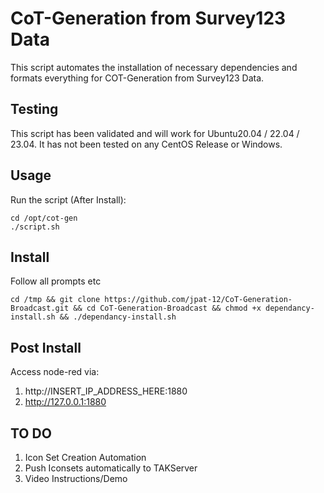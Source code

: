 # CoT-Generation from Survey123 Data ##

This script automates the installation of necessary dependencies and formats everything for COT-Generation from Survey123 Data.

## Testing ###
This script has been validated and will work for Ubuntu20.04 / 22.04 / 23.04.
It has not been tested on any CentOS Release or Windows.


## Usage ##

Run the script (After Install): 
```
cd /opt/cot-gen
./script.sh
```

## Install ##
Follow all prompts etc
```
cd /tmp && git clone https://github.com/jpat-12/CoT-Generation-Broadcast.git && cd CoT-Generation-Broadcast && chmod +x dependancy-install.sh && ./dependancy-install.sh
```
## Post Install ##

Access node-red via: 

1. http://INSERT_IP_ADDRESS_HERE:1880 
2. http://127.0.0.1:1880


## TO DO ##
1. Icon Set Creation Automation 
2. Push Iconsets automatically to TAKServer
3. Video Instructions/Demo
